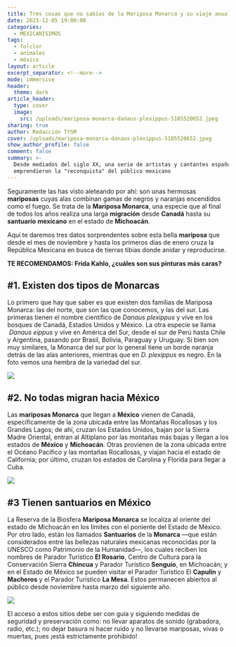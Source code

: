 ```yaml
---
title: Tres cosas que no sabías de la Mariposa Monarca y su viaje anual a México
date: 2023-12-05 19:00:00
categories:
  - MEXICANISIMOS
tags:
  - folclor
  - animales
  - méxico
layout: article
excerpt_separator: <!--more-->
mode: immersive
header:
  theme: dark
article_header:
  type: cover
  image:
    src: /uploads/mariposa-monarca-danaus-plexippus-5185520652.jpeg
sharing: true
author: Redacción TYSM
cover: /uploads/mariposa-monarca-danaus-plexippus-5185520652.jpeg
show_author_profile: false
comment: false
summary: >-
  Desde mediados del siglo XX, una serie de artistas y cantantes españoles
  emprendieron la "reconquista" del público mexicano
---
```

Seguramente las has visto aleteando por ahí: son unas hermosas **mariposas** cuyas alas combinan gamas de negros y naranjas encendidos como el fuego. Se trata de la&nbsp;**Mariposa Monarca**, una especie que al final de todos los años realiza una larga **migración** desde **Canadá** hasta su **santuario** **mexicano** en el estado de **Michoacán**.&nbsp;

Aquí te daremos tres datos sorprendentes sobre esta bella **mariposa** que desde el mes de noviembre y hasta los primeros días de enero cruza la República Mexicana en busca de tierras tibias donde anidar y reproducirse.

**TE RECOMENDAMOS: Frida Kahlo, ¿cuáles son sus pinturas más caras?**

## \#1. Existen dos tipos de Monarcas

Lo primero que hay que saber es que existen dos familias de Mariposa Monarca: las del norte, que son las que conocemos, y las del sur. Las primeras tienen el nombre científico de&nbsp;*Danaus plexippus* y vive en los bosques de Canadá, Estados Unidos y México. La otra especie se llama &nbsp;*Danaus eippus* y vive en América del Sur, desde el sur de Perú hasta Chile y Argentina, pasando por Brasil, Bolivia, Paraguay y Uruguay. Si bien son muy similares, la Monarca del sur por lo general tiene un borde naranja detrás de las alas anteriores, mientras que en&nbsp;*D. plexippus*&nbsp;es negro. En la foto vemos una hembra de la variedad del sur.

![](https://upload.wikimedia.org/wikipedia/commons/thumb/4/40/Danaus_erippus%2C_female.jpg/1024px-Danaus_erippus%2C_female.jpg)

## \#2. No todas migran hacia México

Las **mariposas Monarca** que llegan a **México** vienen de Canadá, específicamente de la zona ubicada entre las Montañas Rocallosas y los Grandes Lagos; de ahí, cruzan los Estados Unidos, bajan por la Sierra Madre Oriental, entran al Altiplano por las montañas más bajas y llegan a los estados de **México** y **Michoacán**. Otras provienen de la zona ubicada entre el Océano Pacífico y las montañas Rocallosas, y viajan hacia el estado de California; por último, cruzan los estados de Carolina y Florida para llegar a Cuba.

![](https://upload.wikimedia.org/wikipedia/commons/3/39/Monarch_butterfly_rush_2.jpg)

## \#3 Tienen santuarios en México

La Reserva de la Biosfera **Mariposa Monarca** se localiza al oriente del estado de Michoacán en los límites con el poniente del Estado de México. Por otro lado, están los llamados **Santuarios** de la **Monarca** —que están considerados entre las bellezas naturales mexicanas reconocidas por la UNESCO como Patrimonio de la Humanidad—, los cuales reciben los nombres de Parador Turístico **El Rosario**, Centro de Cultura para la Conservación Sierra **Chincua** y Parador Turístico **Senguio**, en Michoacán; y en el Estado de México se pueden visitar el Parador Turístico El **Capulín** y **Macheros** y el Parador Turístico **La Mesa**. Estos permanecen abiertos al público desde noviembre hasta marzo del siguiente año.

![](https://upload.wikimedia.org/wikipedia/commons/thumb/f/f4/Ocampo_06.jpg/1024px-Ocampo_06.jpg)

El acceso a estos sitios debe ser con guía y siguiendo medidas de seguridad y preservación como: no llevar aparatos de sonido (grabadora, radio, etc.); no dejar basura ni hacer ruido y no llevarse&nbsp;mariposas, vivas o muertas, pues ¡está estrictamente prohibido!